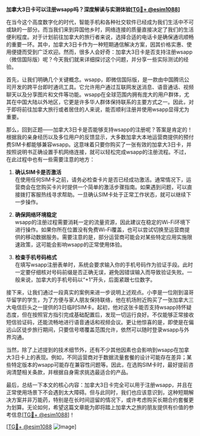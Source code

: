 **加拿大3日卡可以注册wsapp吗？深度解读与实测体验[[TG💪+ @esim1088](https://t.me/s/esim1088)]**

在当今这个高度数字化的时代，智能手机和各种社交软件已经成为我们生活中不可或缺的一部分。而当我们来到异国他乡时，网络连接的质量直接决定了我们的生活便利程度。对于计划前往加拿大的旅行者来说，选择合适的电话卡是确保通讯顺畅的重要一环。其中，加拿大3日卡作为一种短期通信解决方案，因其价格实惠、使用便捷而受到广泛欢迎。然而，很多人会好奇：加拿大3日卡是否支持注册wsapp（微信国际版）呢？今天我们就来详细探讨这个问题，并分享一些实际测试的经验。

首先，让我们明确几个关键概念。wsapp，即微信国际版，是一款由中国腾讯公司开发的跨平台即时通讯工具。它允许用户通过互联网发送消息、语音通话、视频聊天以及分享图片和文件等功能。wsapp在全球范围内拥有庞大的用户群体，尤其在中国大陆以外地区，它更是许多华人群体保持联系的主要方式之一。因此，对于即将前往加拿大旅行或者居住的人来说，能否顺利注册并使用wsapp显得尤为重要。

那么，回到正题——加拿大3日卡是否能够支持wsapp的注册呢？答案是肯定的！根据我的亲身经历以及多位用户的反馈显示，大多数加拿大本地运营商提供的预付费SIM卡都能够兼容wsapp。这意味着只要你购买了一张有效的加拿大3日卡，并按照说明书正确设置手机网络连接，就可以轻松完成wsapp的注册流程。不过，在此过程中也有一些需要注意的地方：

1. **确认SIM卡是否激活**  
   在使用任何SIM卡之前，请务必检查卡片是否已经成功激活。通常情况下，运营商会在您购买卡片时提供一个简单的激活步骤指南。如果遇到问题，可以直接拨打客服热线寻求帮助。一旦确认SIM卡处于正常工作状态，就可以继续下一步操作。

2. **确保网络环境稳定**  
   wsapp的注册过程需要消耗一定的流量资源，因此建议在稳定的Wi-Fi环境下进行操作。如果你所在位置没有免费Wi-Fi覆盖，也可以尝试切换至运营商提供的移动数据服务。需要注意的是，部分运营商可能会对某些特定应用实施限速政策，这可能会影响wsapp的正常使用体验。

3. **检查手机号码格式**  
   在填写wsapp注册表单时，系统会要求输入你的手机号码作为验证手段。此时一定要仔细核对号码前缀是否正确无误，避免因错误输入而导致验证失败。一般来说，加拿大的手机号码以“+1”开头，后面紧跟七位数字。

接下来，让我们通过一段真实的案例来进一步说明上述观点。小李是一位刚到温哥华留学的学生，为了方便与家人朋友保持联络，他在机场附近购买了一张加拿大三大电信巨头之一提供的3日临时SIM卡。起初，他对这张卡能否支持wsapp持怀疑态度，但在按照官方指引完成基础配置后，发现一切运行良好。不仅能够正常接收短信验证码，还能流畅地进行语音通话和视频会议。更让他惊喜的是，即使是在偏远山区徒步旅行期间，只要信号塔覆盖范围允许，依然可以随时登录wsapp与外界沟通。

当然，除了上述提到的技术细节外，还有不少其他因素也会影响到wsapp在加拿大3日卡上的表现。例如，不同运营商对于数据流量套餐的设计可能存在差异；某些特定版本的wsapp可能存在兼容性问题等。因此，在选购SIM卡时，最好提前咨询清楚相关条款，并根据自身需求挑选最适合的产品。

最后，总结一下本文的核心内容：加拿大3日卡完全可以用于注册wsapp，并且在正常使用场景下不会遇到太大障碍。但与此同时，我们也应该意识到，这种短期解决方案并非万能药，特别是在长时间逗留的情况下，或许考虑购买长期合约套餐更为划算。无论如何，希望这篇文章能为即将踏上加拿大之旅的朋友提供有价值的参考信息[[TG💪+ @esim1088](https://t.me/s/esim1088)]！

[[TG💪+ @esim1088](https://t.me/s/esim1088) ![Image](https://i.postimg.cc/4NQfJmqS/Snipaste-2025-05-13-00-14-12.png)]